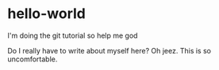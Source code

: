 # hello-world
I'm doing the git tutorial so help me god

Do I really have to write about myself here? Oh jeez. This is so uncomfortable.
